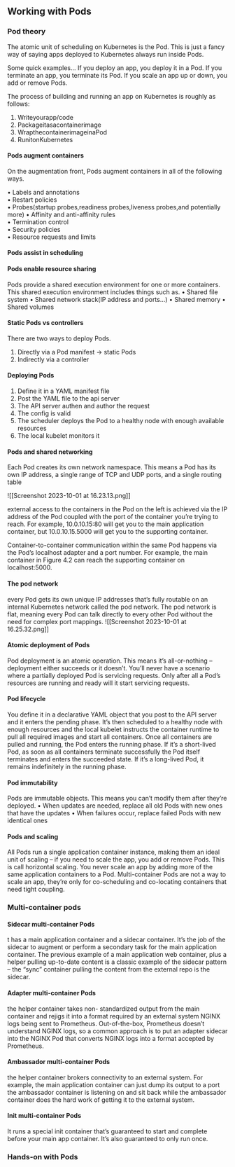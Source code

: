 ## Working with Pods
### Pod theory 
The atomic unit of scheduling on Kubernetes is the Pod. This is just a fancy way of saying apps deployed to Kubernetes always run inside Pods.

Some quick examples... If you deploy an app, you deploy it in a Pod. If you terminate an app, you terminate its Pod. If you scale an app up or down, you add or remove Pods.

The process of building and running an app on Kubernetes is roughly as follows:

1. Writeyourapp/code  
2. Packageitasacontainerimage  
3. WrapthecontainerimageinaPod 
4. RunitonKubernetes

#### Pods augment containers
On the augmentation front, Pods augment containers in all of the following ways.

• Labels and annotations  
• Restart policies  
• Probes(startup probes,readiness probes,liveness probes,and potentially more) 
• Affinity and anti-affinity rules  
• Termination control  
• Security policies  
• Resource requests and limits

#### Pods assist in scheduling
#### Pods enable resource sharing
Pods provide a shared execution environment for one or more containers. This shared execution environment includes things such as.
• Shared file system
• Shared network stack(IP address and ports...) • Shared memory
• Shared volumes
#### Static Pods vs controllers
There are two ways to deploy Pods.
1. Directly via a Pod manifest -> static Pods
2. Indirectly via a controller
#### Deploying Pods
1. Define it in a YAML manifest file
2. Post the YAML file to the api server
3. The API server authen and author the request
4. The config is valid
5. The scheduler deploys the Pod to a healthy node with enough available resources
6. The local kubelet monitors it
#### Pods and shared networking
Each Pod creates its own network namespace. This means a Pod has its own IP address, a single range of TCP and UDP ports, and a single routing table

![[Screenshot 2023-10-01 at 16.23.13.png]]

external access to the containers in the Pod on the left is achieved via the IP address of the Pod coupled with the port of the container you’re trying to reach. For example, 10.0.10.15:80 will get you to the main application container, but 10.0.10.15.5000 will get you to the supporting container.

Container-to-container communication within the same Pod happens via the Pod’s localhost adapter and a port number. For example, the main container in Figure 4.2 can reach the supporting container on localhost:5000.

#### The pod network
every Pod gets its own unique IP addresses that’s fully routable on an internal Kubernetes network called the pod network. The pod network is flat, meaning every Pod can talk directly to every other Pod without the need for complex port mappings. 
![[Screenshot 2023-10-01 at 16.25.32.png]]

#### Atomic deployment of Pods 
Pod deployment is an atomic operation. This means it’s all-or-nothing – deployment either succeeds or it doesn’t. You’ll never have a scenario where a partially deployed Pod is servicing requests. Only after all a Pod’s resources are running and ready will it start servicing requests.
#### Pod lifecycle
You define it in a declarative YAML object that you post to the API server and it enters the pending phase. It’s then scheduled to a healthy node with enough resources and the local kubelet instructs the container runtime to pull all required images and start all containers. Once all containers are pulled and running, the Pod enters the running phase. If it’s a short-lived Pod, as soon as all containers terminate successfully the Pod itself terminates and enters the succeeded state. If it’s a long-lived Pod, it remains indefinitely in the running phase.

#### Pod immutability
Pods are immutable objects. This means you can’t modify them after they’re deployed.
• When updates are needed, replace all old Pods with new ones that have the updates
• When failures occur, replace failed Pods with new identical ones
#### Pods and scaling
All Pods run a single application container instance, making them an ideal unit of scaling – if you need to scale the app, you add or remove Pods. This is call horizontal scaling.
You never scale an app by adding more of the same application containers to a Pod. Multi-container Pods are not a way to scale an app, they’re only for co-scheduling and co-locating containers that need tight coupling.

### Multi-container pods
#### Sidecar multi-container Pods
t has a main application container and a sidecar container. It’s the job of the sidecar to augment or perform a secondary task for the main application container. The previous example of a main application web container, plus a helper pulling up-to-date content is a classic example of the sidecar pattern – the “sync” container pulling the content from the external repo is the sidecar.
#### Adapter multi-container Pods
the helper container takes non- standardized output from the main container and rejigs it into a format required by an external system
NGINX logs being sent to Prometheus. Out-of-the-box, Prometheus doesn’t understand NGINX logs, so a common approach is to put an adapter sidecar into the NGINX Pod that converts NGINX logs into a format accepted by Prometheus.
#### Ambassador multi-container Pods
the helper container brokers connectivity to an external system. For example, the main application container can just dump its output to a port the ambassador container is listening on and sit back while the ambassador container does the hard work of getting it to the external system.
#### Init multi-container Pods
It runs a special init container that’s guaranteed to start and complete before your main app container. It’s also guaranteed to only run once.
### Hands-on with Pods
